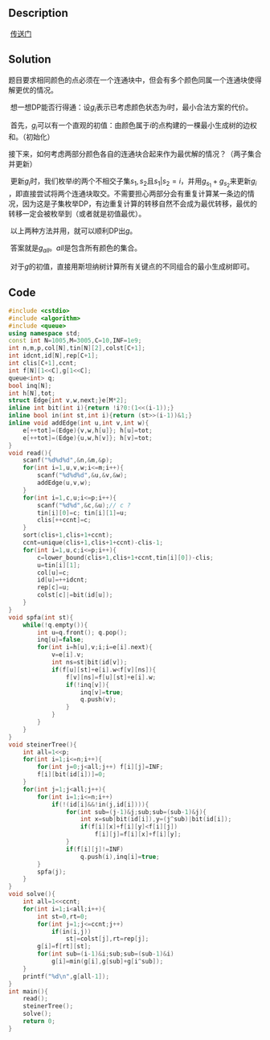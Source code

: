 ## Description

​	[传送门](https://www.lydsy.com/JudgeOnline/problem.php?id=4006)





## Solution

​	题目要求相同颜色的点必须在一个连通块中，但会有多个颜色同属一个连通块使得解更优的情况。

​	想一想DP能否行得通：设$g_i$表示已考虑颜色状态为$i$时，最小合法方案的代价。

​	首先，$g_i$可以有一个直观的初值：由颜色属于$i$的点构建的一棵最小生成树的边权和。（初始化）

​	接下来，如何考虑两部分颜色各自的连通块合起来作为最优解的情况？（两子集合并更新）

​	更新$g_i​$时，我们枚举$i​$的两个不相交子集$s_1,s_2​$且$s_1|s_2=i​$，并用$g_{s_1}+g_{s_2}​$来更新$g_i​$，即直接尝试将两个连通块取交。不需要担心两部分会有重复计算某一条边的情况，因为这是子集枚举DP，有边重复计算的转移自然不会成为最优转移，最优的转移一定会被枚举到（或者就是初值最优）。

​	以上两种方法并用，就可以顺利DP出$g$。

​	答案就是$g_{all}$。$all$是包含所有颜色的集合。

​	对于$g$的初值，直接用斯坦纳树计算所有关键点的不同组合的最小生成树即可。



## Code

```c++
#include <cstdio>
#include <algorithm>
#include <queue>
using namespace std;
const int N=1005,M=3005,C=10,INF=1e9;
int n,m,p,col[N],tin[N][2],colst[C+1];
int idcnt,id[N],rep[C+1];
int clis[C+1],ccnt;
int f[N][1<<C],g[1<<C];
queue<int> q;
bool inq[N];
int h[N],tot;
struct Edge{int v,w,next;}e[M*2];
inline int bit(int i){return !i?0:(1<<(i-1));}
inline bool in(int st,int i){return (st>>(i-1))&1;}
inline void addEdge(int u,int v,int w){
	e[++tot]=(Edge){v,w,h[u]}; h[u]=tot;
	e[++tot]=(Edge){u,w,h[v]}; h[v]=tot;
}
void read(){
	scanf("%d%d%d",&n,&m,&p);
	for(int i=1,u,v,w;i<=m;i++){
		scanf("%d%d%d",&u,&v,&w);
		addEdge(u,v,w);
	}
	for(int i=1,c,u;i<=p;i++){
		scanf("%d%d",&c,&u);// c ?
		tin[i][0]=c; tin[i][1]=u;
		clis[++ccnt]=c;
	}
	sort(clis+1,clis+1+ccnt);
	ccnt=unique(clis+1,clis+1+ccnt)-clis-1;
	for(int i=1,u,c;i<=p;i++){
		c=lower_bound(clis+1,clis+1+ccnt,tin[i][0])-clis;
		u=tin[i][1];
		col[u]=c;
		id[u]=++idcnt;			
		rep[c]=u;
		colst[c]|=bit(id[u]);
	}
}
void spfa(int st){
	while(!q.empty()){
		int u=q.front(); q.pop();
		inq[u]=false;
		for(int i=h[u],v;i;i=e[i].next){
			v=e[i].v;
			int ns=st|bit(id[v]);
			if(f[u][st]+e[i].w<f[v][ns]){
				f[v][ns]=f[u][st]+e[i].w;
				if(!inq[v]){
					inq[v]=true;
					q.push(v);
				}
			}
		}
	}
}
void steinerTree(){
	int all=1<<p;
	for(int i=1;i<=n;i++){
		for(int j=0;j<all;j++) f[i][j]=INF;
		f[i][bit(id[i])]=0;
	}
	for(int j=1;j<all;j++){
		for(int i=1;i<=n;i++)
			if(!(id[i]&&!in(j,id[i]))){
				for(int sub=(j-1)&j;sub;sub=(sub-1)&j){
					int x=sub|bit(id[i]),y=(j^sub)|bit(id[i]);
					if(f[i][x]+f[i][y]<f[i][j])
						f[i][j]=f[i][x]+f[i][y];
				}
				if(f[i][j]!=INF)
					q.push(i),inq[i]=true;
		}
		spfa(j);
	}
}
void solve(){
	int all=1<<ccnt;
	for(int i=1;i<all;i++){
		int st=0,rt=0;
		for(int j=1;j<=ccnt;j++)
			if(in(i,j))
				st|=colst[j],rt=rep[j];
		g[i]=f[rt][st];
		for(int sub=(i-1)&i;sub;sub=(sub-1)&i)
			g[i]=min(g[i],g[sub]+g[i^sub]);
	}
	printf("%d\n",g[all-1]);
}
int main(){
	read();
	steinerTree();
	solve();
	return 0;
}
```

